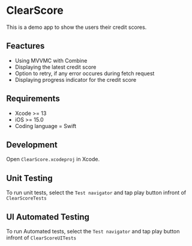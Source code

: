 # ClearScore
This is a demo app to show the users their credit scores.

## Feactures

* Using MVVMC with Combine
* Displaying the latest credit score
* Option to retry, if any error occures during fetch request
* Displaying progress indicator for the credit score 

## Requirements

* Xcode >= 13
* iOS >= 15.0
* Coding language = Swift

## Development

Open `ClearScore.xcodeproj` in Xcode.


## Unit Testing

To run unit tests, select the `Test navigator` and tap play button infront of `ClearScoreTests`


## UI Automated Testing

To run Automated tests, select the `Test navigator` and tap play button infront of `ClearScoreUITests`



